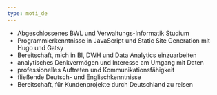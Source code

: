 ```yaml
---
type: moti_de
---
```


- Abgeschlossenes BWL und Verwaltungs-Informatik Studium
- Programmierkenntnisse in JavaScript und Static Site Generation mit Hugo und Gatsy 
- Bereitschaft, mich in BI, DWH und Data Analytics einzuarbeiten
- analytisches Denkvermögen und Interesse am Umgang mit Daten
- professionelles Auftreten und Kommunikationsfähigkeit
- fließende Deutsch- und Englischkenntnisse
- Bereitschaft, für Kundenprojekte durch Deutschland zu reisen